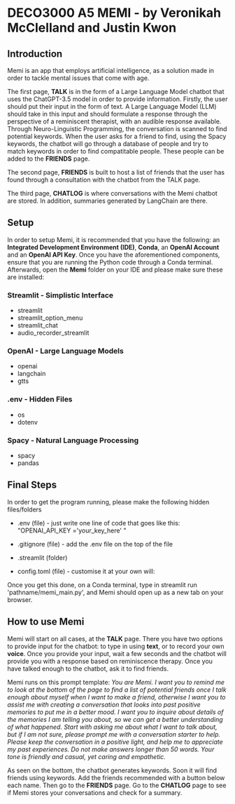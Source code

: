 # DECO3000 A5 MEMI - by Veronikah McClelland and Justin Kwon

## Introduction
Memi is an app that employs artificial intelligence, as a solution made in order to tackle mental issues that come with age.

The first page, **TALK** is in the form of a Large Language Model chatbot that uses the ChatGPT-3.5 model in order to provide information. Firstly, the user should put their input in the form of text. A Large Language Model (LLM) should take in this input and should formulate a response through the perspective of a reminiscent therapist, with an audible response available. Through Neuro-Linguistic Programming, the conversation is scanned to find potential keywords. When the user asks for a friend to find, using the Spacy keywords, the chatbot will go through a database of people and try to match keywords in order to find compatitable people. These people can be added to the **FRIENDS** page.

The second page, **FRIENDS** is built to host a list of friends that the user has found through a consultation with the chatbot from the TALK page.

The third page, **CHATLOG** is where conversations with the Memi chatbot are stored. In addition, summaries generated by LangChain are there.


## Setup
In order to setup Memi, it is recommended that you have the following: an **Integrated Development Environment (IDE)**, **Conda**, an **OpenAI Account** and an **OpenAI API Key**. Once you have the aforementioned components, ensure that you are running the Python code through a Conda terminal. Afterwards, open the **Memi** folder on your IDE and please make sure these are installed:

### Streamlit - Simplistic Interface
* streamlit
* streamlit_option_menu
* streamlit_chat
* audio_recorder_streamlit

### OpenAI - Large Language Models
* openai
* langchain
* gtts

### .env - Hidden Files
* os
* dotenv

### Spacy - Natural Language Processing
* spacy
* pandas

## Final Steps
In order to get the program running, please make the following hidden files/folders

* .env (file) - just write one line of code that goes like this: "OPENAI_API_KEY ='your_key_here' "
* .gitignore (file) - add the .env file on the top of the file

* .streamlit (folder) 
- config.toml (file) - customise it at your own will:

Once you get this done, on a Conda terminal, type in streamlit run 'pathname/memi_main.py', and Memi should open up as a new tab on your browser.


## How to use Memi
Memi will start on all cases, at the **TALK** page. There you have two options to provide input for the chatbot: to type in using **text**, or to record your own **voice**. Once you provide your input, wait a few seconds and the chatbot will provide you with a response based on reminiscence therapy. Once you have talked enough to the chatbot, ask it to find friends. 

Memi runs on this prompt template: *You are Memi. I want you to remind me to look at the bottom of the page to find a list of potential friends once I talk enough about myself when I want to make a friend, otherwise I want you to assist me with creating a conversation that looks into past positive memories to put me in a better mood.  I want you to inquire about details of the memories I am telling you about, so we can get a better understanding of what happened.  Start with asking me about what I want to talk about, but if I am not sure, please prompt me with a conversation starter to help.  Please keep the conversation in a positive light, and help me to appreciate my past experiences. Do not make answers longer than 50 words. Your tone is friendly and casual, yet caring and empathetic.*

As seen on the bottom, the chatbot generates keywords. Soon it will find friends using keywords. Add the friends recommended with a button below each name. Then go to the **FRIENDS** page. Go to the **CHATLOG** page to see if Memi stores your conversations and check for a summary.